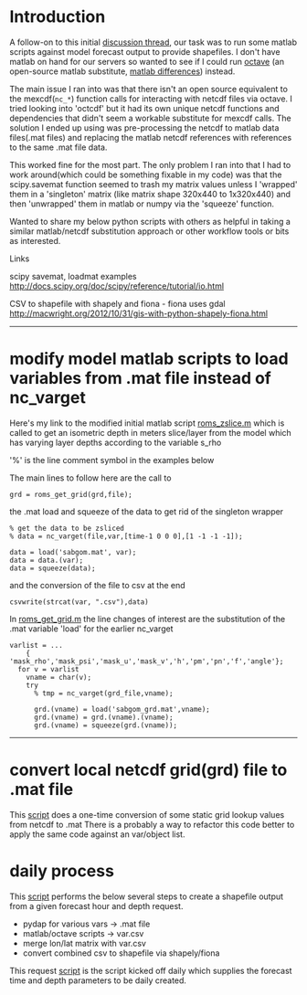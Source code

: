 

# Introduction #

A follow-on to this initial [discussion thread](https://groups.google.com/group/ioos_tech/browse_thread/thread/5ed3ac7665346455), our task was to run some matlab scripts against model forecast output to provide shapefiles.  I don't have matlab on hand for our servers so wanted to see if I could run [octave](http://www.gnu.org/software/octave/) (an open-source matlab substitute, [matlab differences](http://www.ece.ucdavis.edu/~bbaas/6/notes/notes.diffs.octave.matlab.html)) instead.

The main issue I ran into was that there isn't an open source equivalent to the mexcdf(`nc_*`) function calls for interacting with netcdf files via octave.  I tried looking into 'octcdf' but it had its own unique netcdf functions and dependencies that didn't seem a workable substitute for mexcdf calls.  The solution I ended up using was pre-processing the netcdf to matlab data files(.mat files) and replacing the matlab netcdf references with references to the same .mat file data.

This worked fine for the most part.  The only problem I ran into that I had to work around(which could be something fixable in my code) was that the scipy.savemat function seemed to trash my matrix values unless I 'wrapped' them in a 'singleton' matrix (like matrix shape 320x440 to 1x320x440) and then 'unwrapped' them in matlab or numpy via the 'squeeze' function.

Wanted to share my below python scripts with others as helpful in taking a similar matlab/netcdf substitution approach or other workflow tools or bits as interested.

Links

scipy savemat, loadmat examples
http://docs.scipy.org/doc/scipy/reference/tutorial/io.html

CSV to shapefile with shapely and fiona - fiona uses gdal
http://macwright.org/2012/10/31/gis-with-python-shapely-fiona.html


---

# modify model matlab scripts to load variables from .mat file instead of nc\_varget #

Here's my link to the modified initial matlab script [roms\_zslice.m](https://code.google.com/p/xenia/source/browse/trunk/model/roms/roms_zslice.m) which is called to get an isometric depth in meters slice/layer from the model which has varying layer depths according to the variable s\_rho

'%' is the line comment symbol in the examples below

The main lines to follow here are the call to

```
grd = roms_get_grid(grd,file);
```

the .mat load and squeeze of the data to get rid of the singleton wrapper
```
% get the data to be zsliced
% data = nc_varget(file,var,[time-1 0 0 0],[1 -1 -1 -1]);

data = load('sabgom.mat', var);
data = data.(var);
data = squeeze(data);
```

and the conversion of the file to csv at the end
```
csvwrite(strcat(var, ".csv"),data)
```

In [roms\_get\_grid.m](https://code.google.com/p/xenia/source/browse/trunk/model/roms/roms_get_grid.m) the line changes of interest are the substitution of the .mat variable 'load' for the earlier nc\_varget

```
varlist = ...
    { 'mask_rho','mask_psi','mask_u','mask_v','h','pm','pn','f','angle'};
  for v = varlist
    vname = char(v);
    try
      % tmp = nc_varget(grd_file,vname);

      grd.(vname) = load('sabgom_grd.mat',vname);
      grd.(vname) = grd.(vname).(vname);
      grd.(vname) = squeeze(grd.(vname));
```


---

# convert local netcdf grid(grd) file to .mat file #

This [script](https://code.google.com/p/xenia/source/browse/trunk/model/roms/mk_sabgom_grd.py) does a one-time conversion of some static grid lookup values from netcdf to .mat  There is a probably a way to refactor this code better to apply the same code against an var/object list.

# daily process #

This [script](https://code.google.com/p/xenia/source/browse/trunk/model/roms/mk_sabgom.py) performs the below several steps to create a shapefile output from a given forecast hour and depth request.

  * pydap for various vars -> .mat file
  * matlab/octave scripts -> var.csv
  * merge lon/lat matrix with var.csv
  * convert combined csv to shapefile via shapely/fiona

This request [script](https://code.google.com/p/xenia/source/browse/trunk/model/roms/mk_all.py) is the script kicked off daily which supplies the forecast time and depth parameters to be daily created.